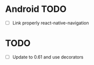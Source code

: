 # Android TODO

- [ ] Link properly react-native-navigation

# TODO

- [ ] Update to 0.61 and use decorators